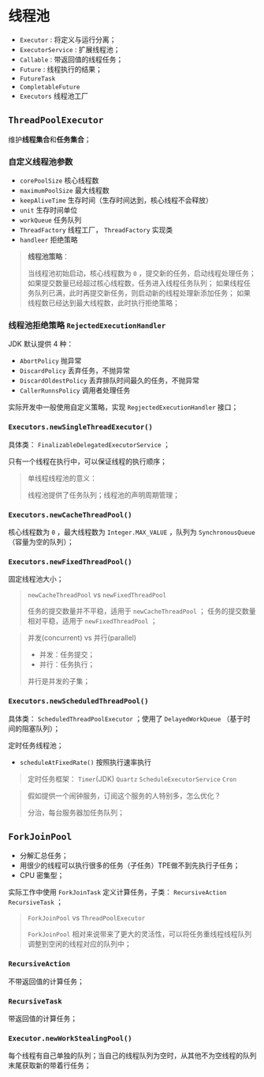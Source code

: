 # 线程池

* `Executor` : 将定义与运行分离；
* `ExecutorService` : 扩展线程池；
* `Callable` : 带返回值的线程任务；
* `Future` : 线程执行的结果；
* `FutureTask`
* `CompletableFuture`
* `Executors` 线程池工厂

## `ThreadPoolExecutor`

维护**线程集合**和**任务集合**；

### 自定义线程池参数

* `corePoolSize` 核心线程数
* `maximumPoolSize` 最大线程数
* `keepAliveTime` 生存时间（生存时间达到，核心线程不会释放）
* `unit` 生存时间单位
* `workQueue` 任务队列
* `ThreadFactory` 线程工厂， `ThreadFactory` 实现类
* `handleer` 拒绝策略

> **线程池策略**：
> 
> 当线程池初始启动，核心线程数为 `0` ，提交新的任务，启动线程处理任务；
> 如果提交数量已经超过核心线程数，任务进入线程任务队列；
> 如果线程任务队列已满，此时再提交新任务，则启动新的线程处理新添加任务；
> 如果线程数已经达到最大线程数，此时执行拒绝策略；

### 线程池拒绝策略 `RejectedExecutionHandler`

JDK 默认提供 4 种：

* `AbortPolicy` 抛异常
* `DiscardPolicy` 丢弃任务，不抛异常
* `DiscardOldestPolicy` 丢弃排队时间最久的任务，不抛异常
* `CallerRunnsPolicy` 调用者处理任务

实际开发中一般使用自定义策略，实现 `RegjectedExecutionHandler` 接口；

### `Executors.newSingleThreadExecutor()`

具体类： `FinalizableDelegatedExecutorService` ；

只有一个线程在执行中，可以保证线程的执行顺序；

> 单线程线程池的意义：
> 
> 线程池提供了任务队列；线程池的声明周期管理；

### `Executors.newCacheThreadPool()`

核心线程数为 `0` ，最大线程数为 `Integer.MAX_VALUE` ，队列为 `SynchronousQueue` （容量为空的队列）；

### `Executors.newFixedThreadPool()`

固定线程池大小；

> `newCacheThreadPool` vs `newFixedThreadPool`
> 
> 任务的提交数量并不平稳，适用于 `newCacheThreadPool` ；
> 任务的提交数量相对平稳，适用于 `newFixedThreadPool` ；

> 并发(concurrent) vs 并行(parallel)
> 
> * 并发：任务提交；
> * 并行：任务执行；
> 
> 并行是并发的子集；

### `Executors.newScheduledThreadPool()`

具体类： `ScheduledThreadPoolExecutor` ；使用了 `DelayedWorkQueue` （基于时间的阻塞队列）；

定时任务线程池；

* `scheduleAtFixedRate()` 按照执行速率执行

> 定时任务框架： `Timer`(JDK) `Quartz` `ScheduleExecutorService` `Cron`

> 假如提供一个闹钟服务，订阅这个服务的人特别多，怎么优化？
> 
> 分治，每台服务器加任务队列；

## `ForkJoinPool`

* 分解汇总任务；
* 用很少的线程可以执行很多的任务（子任务）TPE做不到先执行子任务；
* CPU 密集型；

实际工作中使用 `ForkJoinTask` 定义计算任务，子类： `RecursiveAction` `RecursiveTask` ；

> `ForkJoinPool` vs `ThreadPoolExecutor`
> 
> `ForkJoinPool` 相对来说带来了更大的灵活性，可以将任务重线程线程队列调整到空闲的线程对应的队列中；

### `RecursiveAction`

不带返回值的计算任务；

### `RecursiveTask`

带返回值的计算任务；

### `Executor.newWorkStealingPool()`

每个线程有自己单独的队列；当自己的线程队列为空时，从其他不为空线程的队列末尾获取新的带着行任务；



